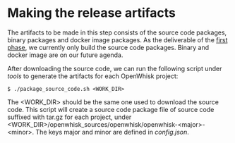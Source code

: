# Making the release artifacts

The artifacts to be made in this step consists of the source code packages, binary packages and docker image packages.
As the deliverable of the [first phase](general_spec.md#different-phases-of-implementations), we currently only build the
source code packages. Binary and docker image are on our future agenda.

After downloading the source code, we can run the following script under _tools_ to generate the artifacts for each OpenWhisk project:
```
$ ./package_source_code.sh <WORK_DIR>
```
The <WORK_DIR> should be the same one used to download the source code. This script will create a source code package file
of source code suffixed with tar.gz for each project, under <WORK_DIR>/openwhisk_sources/openwhisk/openwhisk-\<major\>-\<minor\>.
The keys major and minor are defined in _config.json_.
